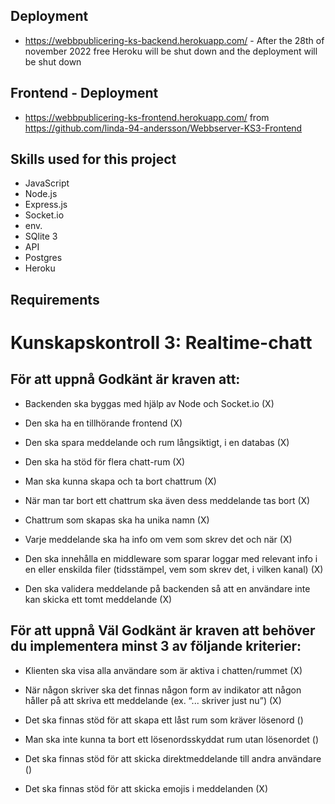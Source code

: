 ## Deployment
* https://webbpublicering-ks-backend.herokuapp.com/ - After the 28th of november 2022 free Heroku will be shut down and the deployment will be shut down

## Frontend - Deployment
* https://webbpublicering-ks-frontend.herokuapp.com/ from https://github.com/linda-94-andersson/Webbserver-KS3-Frontend

## Skills used for this project
* JavaScript
* Node.js
* Express.js
* Socket.io
* env. 
* SQlite 3
* API 
* Postgres
* Heroku

## Requirements

# Kunskapskontroll 3: Realtime-chatt

## För att uppnå Godkänt är kraven att:

* Backenden ska byggas med hjälp av Node och Socket.io (X)

* Den ska ha en tillhörande frontend (X)

* Den ska spara meddelande och rum långsiktigt, i en databas (X)

* Den ska ha stöd för flera chatt-rum (X)

* Man ska kunna skapa och ta bort chattrum (X)

* När man tar bort ett chattrum ska även dess meddelande tas bort (X)

* Chattrum som skapas ska ha unika namn (X)

* Varje meddelande ska ha info om vem som skrev det och när (X)

* Den ska innehålla en middleware som sparar loggar med relevant info i en eller enskilda filer (tidsstämpel, vem som skrev det, i vilken kanal) (X)

* Den ska validera meddelande på backenden så att en användare inte kan skicka ett tomt meddelande (X)

## För att uppnå Väl Godkänt är kraven att behöver du implementera minst 3 av följande kriterier:

* Klienten ska visa alla användare som är aktiva i chatten/rummet (X)

* När någon skriver ska det finnas någon form av indikator att någon håller på att skriva ett meddelande (ex. “... skriver just nu”) (X)

* Det ska finnas stöd för att skapa ett låst rum som kräver lösenord ()

* Man ska inte kunna ta bort ett lösenordsskyddat rum utan lösenordet ()

* Det ska finnas stöd för att skicka direktmeddelande till andra användare ()

* Det ska finnas stöd för att skicka emojis i meddelanden (X)
